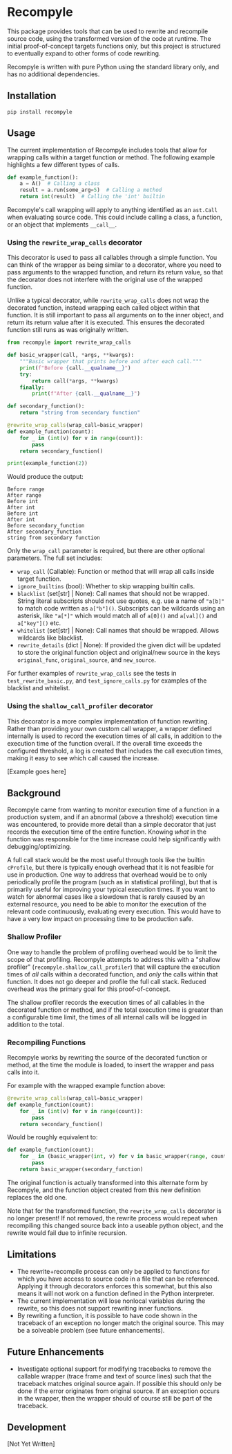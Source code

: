 # Recompyle

This package provides tools that can be used to rewrite and recompile source code, using the transformed version of the code at runtime. The initial proof-of-concept targets functions only, but this project is structured to eventually expand to other forms of code rewriting.

Recompyle is written with pure Python using the standard library only, and has no additional dependencies.

## Installation

`pip install recompyle`


## Usage

The current implementation of Recompyle includes tools that allow for wrapping calls within a target function or method. The following example highlights a few different types of calls.

```python
def example_function():
    a = A()  # Calling a class
    result = a.run(some_arg=5)  # Calling a method
    return int(result)  # Calling the 'int' builtin
```

Recompyle's call wrapping will apply to anything identified as an `ast.Call` when evaluating source code. This could include calling a class, a function, or an object that implements `__call__`.


### Using the `rewrite_wrap_calls` decorator

This decorator is used to pass all callables through a simple function. You can think of the wrapper as being similar to a decorator, where you need to pass arguments to the wrapped function, and return its return value, so that the decorator does not interfere with the original use of the wrapped function.

Unlike a typical decorator, while `rewrite_wrap_calls` does not wrap the decorated function, instead wrapping each called object within that function. It is still important to pass all arguments on to the inner object, and return its return value after it is executed. This ensures the decorated function still runs as was originally written.


```python
from recompyle import rewrite_wrap_calls

def basic_wrapper(call, *args, **kwargs):
    """Basic wrapper that prints before and after each call."""
    print(f"Before {call.__qualname__}")
    try:
        return call(*args, **kwargs)
    finally:
        print(f"After {call.__qualname__}")

def secondary_function():
    return "string from secondary function"

@rewrite_wrap_calls(wrap_call=basic_wrapper)
def example_function(count):
    for _ in (int(v) for v in range(count)):
        pass
    return secondary_function()

print(example_function(2))
```

Would produce the output:

```text
Before range
After range
Before int
After int
Before int
After int
Before secondary_function
After secondary_function
string from secondary function
```

Only the `wrap_call` parameter is required, but there are other optional parameters. The full set includes:

- `wrap_call` (Callable): Function or method that will wrap all calls inside target function.
- `ignore_builtins` (bool): Whether to skip wrapping builtin calls.
- `blacklist` (set[str] | None): Call names that should not be wrapped. String literal subscripts should not use quotes, e.g. use a name of `"a[b]"` to match code written as `a["b"]()`. Subscripts can be wildcards using an asterisk, like `"a[*]"` which would match all of `a[0]()` and `a[val]()` and `a["key"]()` etc.
- `whitelist` (set[str] | None): Call names that should be wrapped. Allows wildcards like blacklist.
- `rewrite_details` (dict | None): If provided the given dict will be updated to store the original function object and original/new source in the keys `original_func`, `original_source`, and `new_source`.


For further examples of `rewrite_wrap_calls` see the tests in `test_rewrite_basic.py`, and `test_ignore_calls.py` for examples of the blacklist and whitelist.

### Using the `shallow_call_profiler` decorator

This decorator is a more complex implementation of function rewriting. Rather than providing your own custom call wrapper, a wrapper defined internally is used to record the execution times of all calls, in addition to the execution time of the function overall. If the overall time exceeds the configured threshold, a log is created that includes the call execution times, making it easy to see which call caused the increase.

[Example goes here]

## Background

Recompyle came from wanting to monitor execution time of a function in a production system, and if an abnormal (above a threshold) execution time was encountered, to provide more detail than a simple decorator that just records the execution time of the entire function. Knowing *what* in the function was responsible for the time increase could help significantly with debugging/optimizing.

A full call stack would be the most useful through tools like the builtin `cProfile`, but there is typically enough overhead that it is not feasible for use in production. One way to address that overhead would be to only periodically profile the program (such as in statistical profiling), but that is primarily useful for improving your typical execution times. If you want to watch for abnormal cases like a slowdown that is rarely caused by an external resource, you need to be able to monitor the execution of the relevant code continuously, evaluating every execution. This would have to have a very low impact on processing time to be production safe.

### Shallow Profiler

One way to handle the problem of profiling overhead would be to limit the scope of that profiling. Recompyle attempts to address this with a "shallow profiler" (`recompyle.shallow_call_profiler`) that will capture the execution times of *all* calls within a decorated function, and *only* the calls within that function. It does not go deeper and profile the full call stack. Reduced overhead was the primary goal for this proof-of-concept.

The shallow profiler records the execution times of all callables in the decorated function or method, and if the total execution time is greater than a configurable time limit, the times of all internal calls will be logged in addition to the total.

### Recompiling Functions

Recompyle works by rewriting the source of the decorated function or method, at the time the module is loaded, to insert the wrapper and pass calls into it.

For example with the wrapped example function above:

```python
@rewrite_wrap_calls(wrap_call=basic_wrapper)
def example_function(count):
    for _ in (int(v) for v in range(count)):
        pass
    return secondary_function()
```

Would be roughly equivalent to:

```python
def example_function(count):
    for _ in (basic_wrapper(int, v) for v in basic_wrapper(range, count)):
        pass
    return basic_wrapper(secondary_function)
```

The original function is actually transformed into this alternate form by Recompyle, and the function object created from this new definition replaces the old one.

Note that for the transformed function, the `rewrite_wrap_calls` decorator is no longer present! If not removed, the rewrite process would repeat when recompiling this changed source back into a useable python object, and the rewrite would fail due to infinite recursion.


## Limitations

- The rewrite+recompile process can only be applied to functions for which you have access to source code in a file that can be referenced. Applying it through decorators enforces this somewhat, but this also means it will not work on a function defined in the Python interpreter.
- The current implementation will lose nonlocal variables during the rewrite, so this does not support rewriting inner functions.
- By rewriting a function, it is possible to have code shown in the traceback of an exception no longer match the original source. This may be a solveable problem (see future enhancements).

## Future Enhancements

- Investigate optional support for modifying tracebacks to remove the callable wrapper (trace frame and text of source lines) such that the traceback matches original source again. If possible this should only be done if the error originates from original source. If an exception occurs in the wrapper, then the wrapper should of course still be part of the traceback.

## Development

[Not Yet Written]
